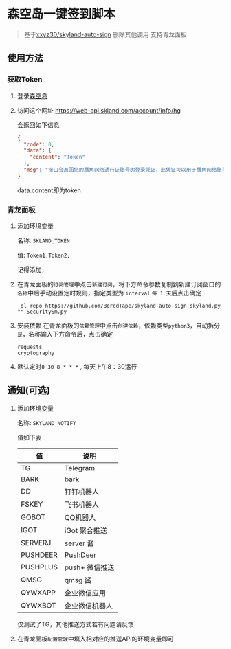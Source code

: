 # 森空岛一键签到脚本

> 基于[xxyz30/skyland-auto-sign](https://gitee.com/FancyCabbage/skyland-auto-sign)
> 删除其他调用 支持青龙面板

## 使用方法

### 获取Token

1. 登录[森空岛](https://www.skland.com/)

2. 访问这个网址 https://web-api.skland.com/account/info/hg

   会返回如下信息

   ```json
   {
     "code": 0,
     "data": {
       "content": "Token"
     },
     "msg": "接口会返回您的鹰角网络通行证账号的登录凭证，此凭证可以用于鹰角网络账号系统校验您登录的有效性。泄露登录凭证属于极度危险操作，为了您的账号安全，请勿将此凭证以任何形式告知他人！"
   }
   ```
   data.content即为token

### 青龙面板

1. 添加环境变量

   名称: `SKLAND_TOKEN`

   值: `Token1;Token2;`

   记得添加`;`

2. 在青龙面板的`订阅管理`中点击`新建订阅`，将下方命令参数复制到新建订阅窗口的`名称`中后手动设置定时规则，指定类型为
   `interval` `每 1 天`后点击确定
   ```
    ql repo https://github.com/BoredTape/skyland-auto-sign skyland.py "" SecuritySm.py
   ```

3. 安装依赖
   在青龙面板的`依赖管理`中点击`创建依赖`，依赖类型`python3`，自动拆分`是`，名称输入下方命令后，点击确定
   ```
   requests
   cryptography
   ```

4. 默认定时`0 30 8 * * *` , 每天上午8：30运行

## 通知(可选)

1. 添加环境变量
   
   名称: `SKYLAND_NOTIFY`

   值如下表

   | 值        | 说明       |
   | -------- | -------- |
   | TG       | Telegram |
   | BARK     | bark     |
   | DD       | 钉钉机器人    |
   | FSKEY    | 飞书机器人    |
   | GOBOT    |  QQ机器人        |
   | IGOT     |   iGot 聚合推送       |
   | SERVERJ  |    server 酱      |
   | PUSHDEER |    PushDeer      |
   | PUSHPLUS |    push+ 微信推送      |
   | QMSG     |   qmsg 酱       |
   | QYWXAPP  |   企业微信应用       |
   | QYWXBOT  |  企业微信机器人        |

   仅测试了TG，其他推送方式若有问题请反馈

2. 在青龙面板`配置管理`中填入相对应的推送API的环境变量即可
